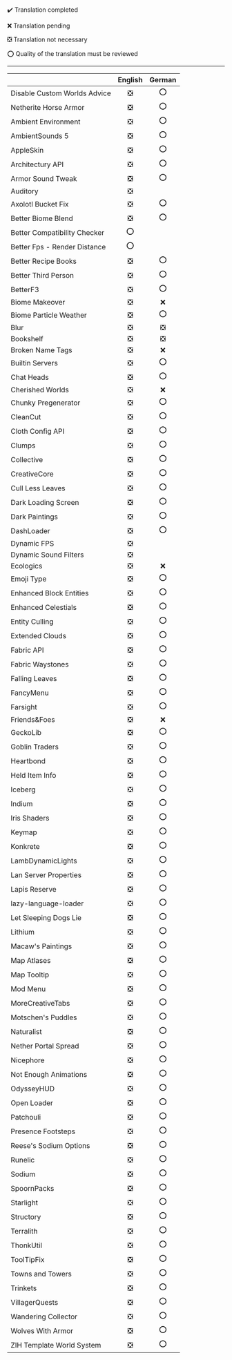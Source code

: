 ✔️ Translation completed

❌ Translation pending

❎ Translation not necessary

⭕ Quality of the translation must be reviewed

-----

|  | English | German |
| :---         |:---:|:---:|
| Disable Custom Worlds Advice   | ❎ | ⭕ |
| Netherite Horse Armor     | ❎ | ⭕ |
| Ambient Environment    | ❎ | ⭕ |
| AmbientSounds 5     | ❎ | ⭕ |
| AppleSkin    | ❎ | ⭕ |
| Architectury API | ❎ | ⭕ |
| Armor Sound Tweak | ❎ | ⭕ |
| Auditory | ❎ |  |
| Axolotl Bucket Fix | ❎ | ⭕ |
| Better Biome Blend | ❎ | ⭕ |
| Better Compatibility Checker | ⭕ |  |
| Better Fps - Render Distance | ⭕ |  |
| Better Recipe Books | ❎ | ⭕ |
| Better Third Person | ❎ | ⭕ |
| BetterF3 | ❎ | ⭕ |
| Biome Makeover | ❎ | ❌ |
| Biome Particle Weather | ❎ | ⭕ |
| Blur | ❎ | ❎ |
| Bookshelf | ❎ | ❎ |
| Broken Name Tags | ❎ | ❌ |
| Builtin Servers | ❎ | ⭕ |
| Chat Heads | ❎ | ⭕ |
| Cherished Worlds | ❎ | ❌ |
| Chunky Pregenerator | ❎ | ⭕ |
| CleanCut | ❎ | ⭕ |
| Cloth Config API | ❎ | ⭕ |
| Clumps | ❎ | ⭕ |
| Collective | ❎ | ⭕ |
| CreativeCore | ❎ | ⭕ |
| Cull Less Leaves | ❎ | ⭕ |
| Dark Loading Screen | ❎ | ⭕ |
| Dark Paintings | ❎ | ⭕ |
| DashLoader | ❎ | ⭕ |
| Dynamic FPS | ❎ |  |
| Dynamic Sound Filters | ❎ |  |
| Ecologics | ❎ | ❌ |
| Emoji Type | ❎ | ⭕ |
| Enhanced Block Entities | ❎ | ⭕ |
| Enhanced Celestials | ❎ | ⭕ |
| Entity Culling | ❎ | ⭕ |
| Extended Clouds | ❎ | ⭕ |
| Fabric API | ❎ | ⭕ |
| Fabric Waystones | ❎ | ⭕ |
| Falling Leaves | ❎ | ⭕ |
| FancyMenu | ❎ | ⭕ |
| Farsight | ❎ | ⭕ |
| Friends&Foes | ❎ | ❌ |
| GeckoLib | ❎ | ⭕ |
| Goblin Traders | ❎ | ⭕ |
| Heartbond | ❎ | ⭕ |
| Held Item Info | ❎ | ⭕ |
| Iceberg | ❎ | ⭕ |
| Indium | ❎ | ⭕ |
| Iris Shaders | ❎ | ⭕ |
| Keymap | ❎ | ⭕ |
| Konkrete | ❎ | ⭕ |
| LambDynamicLights | ❎ | ⭕ |
| Lan Server Properties | ❎ | ⭕ |
| Lapis Reserve | ❎ | ⭕ |
| lazy-language-loader | ❎ | ⭕ |
| Let Sleeping Dogs Lie | ❎ | ⭕ |
| Lithium | ❎ | ⭕ |
| Macaw's Paintings | ❎ | ⭕ |
| Map Atlases | ❎ | ⭕ |
| Map Tooltip | ❎ | ⭕ |
| Mod Menu | ❎ | ⭕ |
| MoreCreativeTabs | ❎ | ⭕ |
| Motschen's Puddles | ❎ | ⭕ |
| Naturalist | ❎ | ⭕ |
| Nether Portal Spread | ❎ | ⭕ |
| Nicephore | ❎ | ⭕ |
| Not Enough Animations | ❎ | ⭕ |
| OdysseyHUD | ❎ | ⭕ |
| Open Loader | ❎ | ⭕ |
| Patchouli | ❎ | ⭕ |
| Presence Footsteps | ❎ | ⭕ |
| Reese's Sodium Options | ❎ | ⭕ |
| Runelic | ❎ | ⭕ |
| Sodium | ❎ | ⭕ |
| SpoornPacks | ❎ | ⭕ |
| Starlight | ❎ | ⭕ |
| Structory | ❎ | ⭕ |
| Terralith | ❎ | ⭕ |
| ThonkUtil | ❎ | ⭕ |
| ToolTipFix | ❎ | ⭕ |
| Towns and Towers | ❎ | ⭕ |
| Trinkets | ❎ | ⭕ |
| VillagerQuests | ❎ | ⭕ |
| Wandering Collector | ❎ | ⭕ |
| Wolves With Armor | ❎ | ⭕ |
| ZIH Template World System | ❎ | ⭕ |
